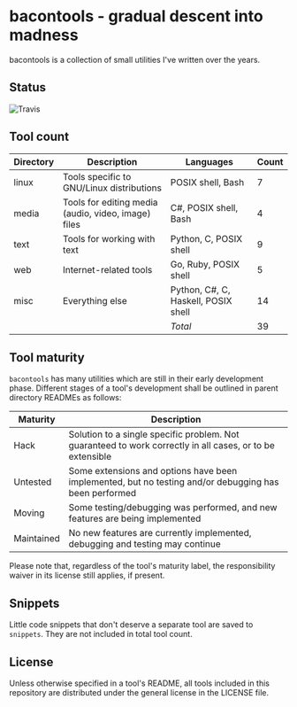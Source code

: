 bacontools - gradual descent into madness
=========================================
bacontools is a collection of small utilities I've written over the years.

Status
------
![Travis][travis]

Tool count
----------
| Directory | Description                                         | Languages                           | Count |
|-----------|-----------------------------------------------------|-------------------------------------|-------|
| linux     | Tools specific to GNU/Linux distributions           | POSIX shell, Bash                   | 7     |
| media     | Tools for editing media (audio, video, image) files | C#, POSIX shell, Bash               | 4     |
| text      | Tools for working with text                         | Python, C, POSIX shell              | 9     |
| web       | Internet-related tools                              | Go, Ruby, POSIX shell               | 5     |
| misc      | Everything else                                     | Python, C#, C, Haskell, POSIX shell | 14    |
|           |                                                     | *Total*                             | 39    |

Tool maturity
-------------
`bacontools` has many utilities which are still in their early development
phase. Different stages of a tool's development shall be outlined in parent
directory READMEs as follows:

| Maturity   | Description                                                                                               |
|------------|-----------------------------------------------------------------------------------------------------------|
| Hack       | Solution to a single specific problem. Not guaranteed to work correctly in all cases, or to be extensible |
| Untested   | Some extensions and options have been implemented, but no testing and/or debugging has been performed     |
| Moving     | Some testing/debugging was performed, and new features are being implemented                              |
| Maintained | No new features are currently implemented, debugging and testing may continue                             |

Please note that, regardless of the tool's maturity label, the responsibility
waiver in its license still applies, if present.

Snippets
--------
Little code snippets that don't deserve a separate tool are saved to
`snippets`. They are not included in total tool count.

License
-------
Unless otherwise specified in a tool's README, all tools included in this
repository are distributed under the general license in the LICENSE file.

[travis]: https://img.shields.io/travis/bacondropped/bacontools.svg
